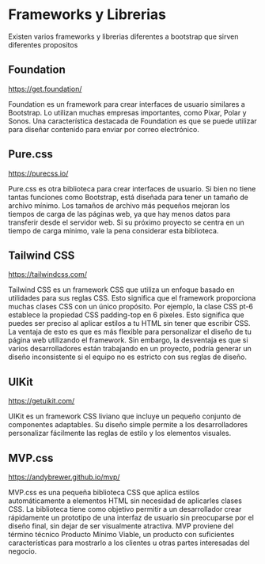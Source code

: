# Frameworks y Librerias

Existen varios frameworks y librerias diferentes a bootstrap que sirven diferentes propositos

## Foundation

https://get.foundation/

Foundation es un framework para crear interfaces de usuario similares a Bootstrap. Lo utilizan muchas empresas importantes, como Pixar, Polar y Sonos. Una característica destacada de Foundation es que se puede utilizar para diseñar contenido para enviar por correo electrónico.

## Pure.css

https://purecss.io/

Pure.css es otra biblioteca para crear interfaces de usuario. Si bien no tiene tantas funciones como Bootstrap, está diseñada para tener un tamaño de archivo mínimo. Los tamaños de archivo más pequeños mejoran los tiempos de carga de las páginas web, ya que hay menos datos para transferir desde el servidor web. Si su próximo proyecto se centra en un tiempo de carga mínimo, vale la pena considerar esta biblioteca.

## Tailwind CSS

https://tailwindcss.com/

Tailwind CSS es un framework CSS que utiliza un enfoque basado en utilidades para sus reglas CSS. Esto significa que el framework proporciona muchas clases CSS con un único propósito. Por ejemplo, la clase CSS pt-6 establece la propiedad CSS padding-top en 6 píxeles. Esto significa que puedes ser preciso al aplicar estilos a tu HTML sin tener que escribir CSS. La ventaja de esto es que es más flexible para personalizar el diseño de tu página web utilizando el framework. Sin embargo, la desventaja es que si varios desarrolladores están trabajando en un proyecto, podría generar un diseño inconsistente si el equipo no es estricto con sus reglas de diseño.

## UIKit

https://getuikit.com/

UIKit es un framework CSS liviano que incluye un pequeño conjunto de componentes adaptables. Su diseño simple permite a los desarrolladores personalizar fácilmente las reglas de estilo y los elementos visuales.

## MVP.css

https://andybrewer.github.io/mvp/

MVP.css es una pequeña biblioteca CSS que aplica estilos automáticamente a elementos HTML sin necesidad de aplicarles clases CSS. La biblioteca tiene como objetivo permitir a un desarrollador crear rápidamente un prototipo de una interfaz de usuario sin preocuparse por el diseño final, sin dejar de ser visualmente atractiva. MVP proviene del término técnico Producto Mínimo Viable, un producto con suficientes características para mostrarlo a los clientes u otras partes interesadas del negocio.
